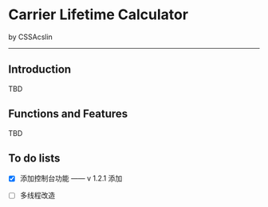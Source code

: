 # Carrier Lifetime Calculator
 by CSSAcslin
___
## Introduction  

TBD  

## Functions and Features  

TBD  

## To do lists
- [x] 添加控制台功能 —— v 1.2.1 添加  
- [ ] 多线程改造  


